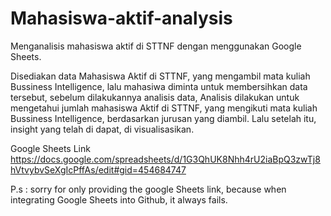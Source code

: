 # Mahasiswa-aktif-analysis
Menganalisis mahasiswa aktif di STTNF dengan menggunakan Google Sheets.

Disediakan data Mahasiswa Aktif di STTNF, yang mengambil mata kuliah Bussiness Intelligence, lalu mahasiwa diminta untuk membersihkan data tersebut, sebelum dilakukannya analisis data, Analisis dilakukan untuk mengetahui jumlah mahasiswa Aktif di STTNF, yang mengikuti mata kuliah Bussiness Intelligence, berdasarkan jurusan yang diambil. Lalu setelah itu, insight yang telah di dapat, di visualisasikan.

Google Sheets Link
https://docs.google.com/spreadsheets/d/1G3QhUK8Nhh4rU2iaBpQ3zwTj8hVtvybvSeXgIcPffAs/edit#gid=454684747


P.s : sorry for only providing the google Sheets link, because when integrating Google Sheets into Github, it always fails. 


